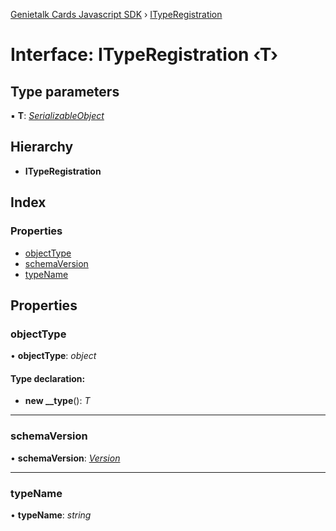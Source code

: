 [Genietalk Cards Javascript SDK](../README.md) › [ITypeRegistration](ityperegistration.md)

# Interface: ITypeRegistration ‹**T**›

## Type parameters

▪ **T**: *[SerializableObject](../classes/serializableobject.md)*

## Hierarchy

* **ITypeRegistration**

## Index

### Properties

* [objectType](ityperegistration.md#objecttype)
* [schemaVersion](ityperegistration.md#schemaversion)
* [typeName](ityperegistration.md#typename)

## Properties

###  objectType

• **objectType**: *object*

#### Type declaration:

* **new __type**(): *T*

___

###  schemaVersion

• **schemaVersion**: *[Version](../classes/version.md)*

___

###  typeName

• **typeName**: *string*
